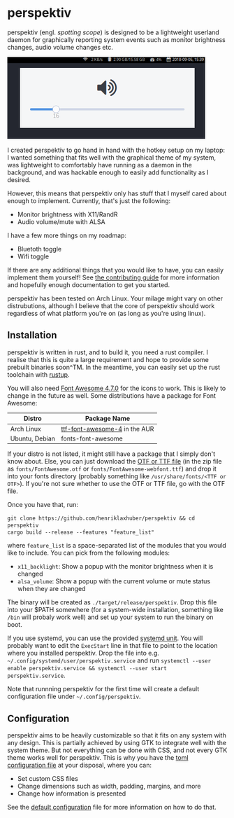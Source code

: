 # perspektiv

perspektiv (engl. _spotting scope_) is designed to be a lightweight userland
daemon for graphically reporting system events such as monitor brightness
changes, audio volume changes etc.

![screenshot](screenshot.png)

I created perspektiv to go hand in hand with
the hotkey setup on my laptop: I wanted something that fits well with the
graphical theme of my system, was lightweight to comfortably have running as a
daemon in the background, and was hackable enough to easily add functionality as
I desired.

However, this means that perspektiv only has stuff that I myself cared about
enough to implement. Currently, that's just the following:
- Monitor brightness with X11/RandR
- Audio volume/mute with ALSA

I have a few more things on my roadmap:
- Bluetoth toggle
- Wifi toggle

If there are any additional things that you would like to have, you can easily
implement them yourself! See [the contributing guide](CONTRIBUTING.md) for more
information and hopefully enough documentation to get you started.

perspektiv has been tested on Arch Linux. Your milage might vary on other
distrubutions, although I believe that the core of perspektiv should work
regardless of what platform you're on (as long as you're using linux).

## Installation

perspektiv is written in rust, and to build it, you need a rust compiler. I
realise that this is quite a large requirement and hope to provide some prebuilt
binaries soon^TM. In the meantime, you can easily set up the rust toolchain with
[rustup](https://rustup.rs).

You will also need [Font Awesome 4.7.0](https://fontawesome.com/v4.7.0/) for the
icons to work. This is likely to change in the future as well. Some
distributions have a package for Font Awesome:

| Distro         | Package Name                                                                            |
| -------------- | --------------------------------------------------------------------------------------- |
| Arch Linux     | [ttf-font-awesome-4](https://aur.archlinux.org/packages/ttf-font-awesome-4/) in the AUR |
| Ubuntu, Debian | fonts-font-awesome                                                                      |

If your distro is not listed, it might still have a package that I simply don't
know about. Else, you can just download the [OTF or TTF
file](https://fontawesome.com/v4.7.0/assets/font-awesome-4.7.0.zip) (in the zip
file as `fonts/FontAwesome.otf` or `fonts/FontAwesome-webfont.ttf`) and drop it
into your fonts directory (probably something like `/usr/share/fonts/<TTF or
OTF>`). If you're not sure whether to use the OTF or TTF file, go with the OTF
file.

Once you have that, run:

```shell
git clone https://github.com/henriklaxhuber/perspektiv && cd perspektiv
cargo build --release --features "feature_list"
```

where `feature_list` is a space-separated list of the modules that you would
like to include. You can pick from the following modules:

- `x11_backlight`: Show a popup with the monitor brightness when it is changed
- `alsa_volume`: Show a popup with the current volume or mute status when they
  are changed
  
The binary will be created as `./target/release/perspektiv`. Drop this file into
your $PATH somewhere (for a system-wide installation, something like `/bin` will
probaly work well) and set up your system to run the binary on boot.

If you use systemd, you can use the provided [systemd unit](perspektiv.service).
You will probably want to edit the `ExecStart` line in that file to point to the
location where you installed perspektiv. Drop the file into e.g.
`~/.config/systemd/user/perspektiv.service` and run `systemctl --user enable
perspektiv.service && systemctl --user start perspektiv.service`.

Note that runnning perspektiv for the first time will create a default
configuration file under `~/.config/perspektiv`.

## Configuration

perspektiv aims to be heavily customizable so that it fits on any system with
any design. This is partially achieved by using GTK to integrate well with the
system theme. But not everything can be done with CSS, and not every GTK theme
works well for perspektiv. This is why you have the [toml
configuration file][0] at your disposal, where you can:
- Set custom CSS files
- Change dimensions such as width, padding, margins, and more
- Change how information is presented

See the [default configuration][0] file for more information on how
to do that.

[0]: default.toml
